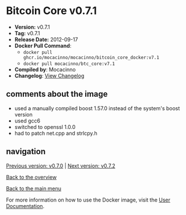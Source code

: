 # Bitcoin Core v0.7.1

- **Version:** v0.7.1
- **Tag:** v0.7.1
- **Release Date:** 2012-09-17
- **Docker Pull Command**:
  - `docker pull ghcr.io/mocacinno/mocacinno/bitcoin_core_docker:v7.1`
  - `docker pull mocacinno/btc_core:v7.1`
- **Compiled by**: Mocacinno
- **Changelog**: [View Changelog](https://github.com/bitcoin/bitcoin/blob/v0.7.1/doc/release-notes.txt)

## comments about the image

- used a manually compiled boost 1.57.0 instead of the system's boost version
- used gcc6
- switched to openssl 1.0.0
- had to patch net.cpp and strlcpy.h

## navigation

[Previous version: v0.7.0](./v7.0.md) | [Next version: v0.7.2](./v7.2.md)

[Back to the overview](./Readme.md)

[Back to the main menu](../Readme.md)

For more information on how to use the Docker image, visit the [User Documentation](../userdocs/Readme.md).

<!-- Google tag (gtag.js) -->
<script async src="https://www.googletagmanager.com/gtag/js?id=G-BPC6NC6FF9"></script>
<script>
  window.dataLayer = window.dataLayer || [];
  function gtag(){dataLayer.push(arguments);}
  gtag('js', new Date());

  gtag('config', 'G-BPC6NC6FF9');
</script>
